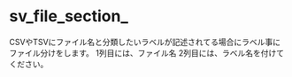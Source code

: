 # sv_file_section_
CSVやTSVにファイル名と分類したいラベルが記述されてる場合にラベル事にファイル分けをします。
1列目には、ファイル名
2列目には、ラベル名を付けてください。
